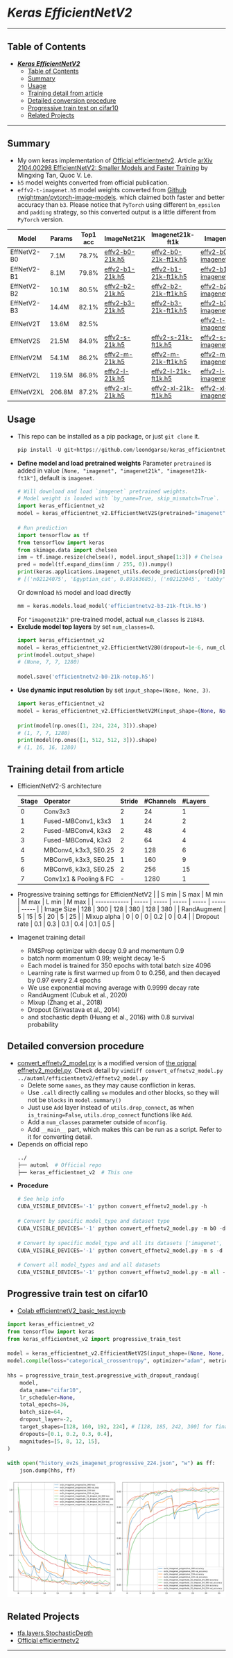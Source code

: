 # ___Keras EfficientNetV2___
***
## Table of Contents
<!-- TOC depthFrom:1 depthTo:6 withLinks:1 updateOnSave:1 orderedList:0 -->

- [___Keras EfficientNetV2___](#keras-efficientnetv2)
	- [Table of Contents](#table-of-contents)
	- [Summary](#summary)
	- [Usage](#usage)
	- [Training detail from article](#training-detail-from-article)
	- [Detailed conversion procedure](#detailed-conversion-procedure)
	- [Progressive train test on cifar10](#progressive-train-test-on-cifar10)
	- [Related Projects](#related-projects)

<!-- /TOC -->
***

## Summary
  - My own keras implementation of [Official efficientnetv2](https://github.com/google/automl/tree/master/efficientnetv2). Article [arXiv 2104.00298 EfficientNetV2: Smaller Models and Faster Training](https://arxiv.org/abs/2104.00298) by Mingxing Tan, Quoc V. Le.
  - `h5` model weights converted from official publication.
  - `effv2-t-imagenet.h5` model weights converted from [Github rwightman/pytorch-image-models](https://github.com/rwightman/pytorch-image-models#july-5-9-2021). which claimed both faster and better accuracy than `b3`. Please notice that `PyTorch` using different `bn_epsilon` and `padding` strategy, so this converted output is a little different from `PyTorch` version.

  | Model       | Params | Top1 acc | ImageNet21K | Imagenet21k-ft1k | Imagenet |
  | ----------- | ------ | -------- | ----------- | ---------------- | -------- |
  | EffNetV2-B0 | 7.1M  | 78.7% | [effv2-b0-21k.h5](https://github.com/leondgarse/keras_efficientnet_v2/releases/download/v1.0.0/efficientnetv2-b0-21k.h5)|[effv2-b0-21k-ft1k.h5](https://github.com/leondgarse/keras_efficientnet_v2/releases/download/v1.0.0/efficientnetv2-b0-21k-ft1k.h5)|[effv2-b0-imagenet.h5](https://github.com/leondgarse/keras_efficientnet_v2/releases/download/v1.0.0/efficientnetv2-b0-imagenet.h5)|
  | EffNetV2-B1 | 8.1M  | 79.8% | [effv2-b1-21k.h5](https://github.com/leondgarse/keras_efficientnet_v2/releases/download/v1.0.0/efficientnetv2-b1-21k.h5)|[effv2-b1-21k-ft1k.h5](https://github.com/leondgarse/keras_efficientnet_v2/releases/download/v1.0.0/efficientnetv2-b1-21k-ft1k.h5)|[effv2-b1-imagenet.h5](https://github.com/leondgarse/keras_efficientnet_v2/releases/download/v1.0.0/efficientnetv2-b1-imagenet.h5)|
  | EffNetV2-B2 | 10.1M | 80.5% | [effv2-b2-21k.h5](https://github.com/leondgarse/keras_efficientnet_v2/releases/download/v1.0.0/efficientnetv2-b2-21k.h5)|[effv2-b2-21k-ft1k.h5](https://github.com/leondgarse/keras_efficientnet_v2/releases/download/v1.0.0/efficientnetv2-b2-21k-ft1k.h5)|[effv2-b2-imagenet.h5](https://github.com/leondgarse/keras_efficientnet_v2/releases/download/v1.0.0/efficientnetv2-b2-imagenet.h5)|
  | EffNetV2-B3 | 14.4M | 82.1% | [effv2-b3-21k.h5](https://github.com/leondgarse/keras_efficientnet_v2/releases/download/v1.0.0/efficientnetv2-b3-21k.h5)|[effv2-b3-21k-ft1k.h5](https://github.com/leondgarse/keras_efficientnet_v2/releases/download/v1.0.0/efficientnetv2-b3-21k-ft1k.h5)|[effv2-b3-imagenet.h5](https://github.com/leondgarse/keras_efficientnet_v2/releases/download/v1.0.0/efficientnetv2-b3-imagenet.h5)|
  | EffNetV2T | 13.6M | 82.5% |  | |[effv2-t-imagenet.h5](https://github.com/leondgarse/keras_efficientnet_v2/releases/download/v1.0.0/efficientnetv2-t-imagenet.h5)|
  | EffNetV2S   | 21.5M | 84.9% | [effv2-s-21k.h5](https://github.com/leondgarse/keras_efficientnet_v2/releases/download/v1.0.0/efficientnetv2-s-21k.h5) |[effv2-s-21k-ft1k.h5](https://github.com/leondgarse/keras_efficientnet_v2/releases/download/v1.0.0/efficientnetv2-s-21k-ft1k.h5)|[effv2-s-imagenet.h5](https://github.com/leondgarse/keras_efficientnet_v2/releases/download/v1.0.0/efficientnetv2-s-imagenet.h5)|
  | EffNetV2M   | 54.1M | 86.2% | [effv2-m-21k.h5](https://github.com/leondgarse/keras_efficientnet_v2/releases/download/v1.0.0/efficientnetv2-m-21k.h5) |[effv2-m-21k-ft1k.h5](https://github.com/leondgarse/keras_efficientnet_v2/releases/download/v1.0.0/efficientnetv2-m-21k-ft1k.h5)|[effv2-m-imagenet.h5](https://github.com/leondgarse/keras_efficientnet_v2/releases/download/v1.0.0/efficientnetv2-m-imagenet.h5)|
  | EffNetV2L   | 119.5M| 86.9% | [effv2-l-21k.h5](https://github.com/leondgarse/keras_efficientnet_v2/releases/download/v1.0.0/efficientnetv2-l-21k.h5) |[effv2-l-21k-ft1k.h5](https://github.com/leondgarse/keras_efficientnet_v2/releases/download/v1.0.0/efficientnetv2-l-21k-ft1k.h5)|[effv2-l-imagenet.h5](https://github.com/leondgarse/keras_efficientnet_v2/releases/download/v1.0.0/efficientnetv2-l-imagenet.h5)|
  | EffNetV2XL  | 206.8M| 87.2% | [effv2-xl-21k.h5](https://github.com/leondgarse/keras_efficientnet_v2/releases/download/v1.0.0/efficientnetv2-xl-21k.h5)|[effv2-xl-21k-ft1k.h5](https://github.com/leondgarse/keras_efficientnet_v2/releases/download/v1.0.0/efficientnetv2-xl-21k-ft1k.h5)|[effv2-xl-imagenet.h5](https://github.com/leondgarse/keras_efficientnet_v2/releases/download/v1.0.0/efficientnetv2-xl-imagenet.h5)|
## Usage
  - This repo can be installed as a pip package, or just `git clone` it.
    ```py
    pip install -U git+https://github.com/leondgarse/keras_efficientnet_v2
    ```
  - **Define model and load pretrained weights** Parameter `pretrained` is added in value `[None, "imagenet", "imagenet21k", "imagenet21k-ft1k"]`, default is `imagenet`.
    ```py
    # Will download and load `imagenet` pretrained weights.
    # Model weight is loaded with `by_name=True, skip_mismatch=True`.
    import keras_efficientnet_v2
    model = keras_efficientnet_v2.EfficientNetV2S(pretrained="imagenet")

    # Run prediction
    import tensorflow as tf
    from tensorflow import keras
    from skimage.data import chelsea
    imm = tf.image.resize(chelsea(), model.input_shape[1:3]) # Chelsea the cat
    pred = model(tf.expand_dims(imm / 255, 0)).numpy()
    print(keras.applications.imagenet_utils.decode_predictions(pred)[0])
    # [('n02124075', 'Egyptian_cat', 0.89163685), ('n02123045', 'tabby', 0.01682318), ...]
    ```
    Or download `h5` model and load directly
    ```py
    mm = keras.models.load_model('efficientnetv2-b3-21k-ft1k.h5')
    ```
    For `"imagenet21k"` pre-trained model, actual `num_classes` is `21843`.
  - **Exclude model top layers** by set `num_classes=0`.
    ```py
    import keras_efficientnet_v2
    model = keras_efficientnet_v2.EfficientNetV2B0(dropout=1e-6, num_classes=0, pretrained="imagenet21k")
    print(model.output_shape)
    # (None, 7, 7, 1280)

    model.save('efficientnetv2-b0-21k-notop.h5')
    ```
  - **Use dynamic input resolution** by set `input_shape=(None, None, 3)`.
    ```py
    import keras_efficientnet_v2
    model = keras_efficientnet_v2.EfficientNetV2M(input_shape=(None, None, 3), drop_connect_rate=0.2, num_classes=0, pretrained="imagenet21k-ft1k")

    print(model(np.ones([1, 224, 224, 3])).shape)
    # (1, 7, 7, 1280)
    print(model(np.ones([1, 512, 512, 3])).shape)
    # (1, 16, 16, 1280)
    ```
## Training detail from article
  - EfficientNetV2-S architecture

    | Stage | Operator               | Stride | #Channels | #Layers |
    | ----- | ---------------------- | ------ | --------- | ------- |
    | 0     | Conv3x3                | 2      | 24        | 1       |
    | 1     | Fused-MBConv1, k3x3    | 1      | 24        | 2       |
    | 2     | Fused-MBConv4, k3x3    | 2      | 48        | 4       |
    | 3     | Fused-MBConv4, k3x3    | 2      | 64        | 4       |
    | 4     | MBConv4, k3x3, SE0.25  | 2      | 128       | 6       |
    | 5     | MBConv6, k3x3, SE0.25  | 1      | 160       | 9       |
    | 6     | MBConv6, k3x3, SE0.25  | 2      | 256       | 15      |
    | 7     | Conv1x1 & Pooling & FC | -      | 1280      | 1       |

  - Progressive training settings for EfficientNetV2
    |              | S min | S max | M min | M max | L min | M max |
    | ------------ | ----- | ----- | ----- | ----- | ----- | ----- |
    | Image Size   | 128   | 300   | 128   | 380   | 128   | 380   |
    | RandAugment  | 5     | 15    | 5     | 20    | 5     | 25    |
    | Mixup alpha  | 0     | 0     | 0     | 0.2   | 0     | 0.4   |
    | Dropout rate | 0.1   | 0.3   | 0.1   | 0.4   | 0.1   | 0.5   |

  - Imagenet training detail
    - RMSProp optimizer with decay 0.9 and momentum 0.9
    - batch norm momentum 0.99; weight decay 1e-5
    - Each model is trained for 350 epochs with total batch size 4096
    - Learning rate is first warmed up from 0 to 0.256, and then decayed by 0.97 every 2.4 epochs
    - We use exponential moving average with 0.9999 decay rate
    - RandAugment (Cubuk et al., 2020)
    - Mixup (Zhang et al., 2018)
    - Dropout (Srivastava et al., 2014)
    - and stochastic depth (Huang et al., 2016) with 0.8 survival probability
## Detailed conversion procedure
  - [convert_effnetv2_model.py](convert_effnetv2_model.py) is a modified version of [the orignal effnetv2_model.py](https://github.com/google/automl/blob/master/efficientnetv2/effnetv2_model.py). Check detail by `vimdiff convert_effnetv2_model.py ../automl/efficientnetv2/effnetv2_model.py`
    - Delete some `names`, as they may cause confliction in keras.
    - Use `.call` directly calling `se` modules and other blocks, so they will not be `blocks` in `model.summary()`
    - Just use `Add` layer instead of `utils.drop_connect`, as when `is_training=False`, `utils.drop_connect` functions like `Add`.
    - Add a `num_classes` parameter outside of `mconfig`.
    - Add `__main__` part, which makes this can be run as a script. Refer to it for converting detail.
  - Depends on official repo
    ```sh
    ../
    ├── automl  # Official repo
    ├── keras_efficientnet_v2  # This one
    ```
  - **Procedure**
    ```py
    # See help info
    CUDA_VISIBLE_DEVICES='-1' python convert_effnetv2_model.py -h

    # Convert by specific model_type and dataset type
    CUDA_VISIBLE_DEVICES='-1' python convert_effnetv2_model.py -m b0 -d imagenet21k

    # Convert by specific model_type and all its datasets ['imagenet', 'imagenet21k', 'imagenetft']
    CUDA_VISIBLE_DEVICES='-1' python convert_effnetv2_model.py -m s -d all

    # Convert all model_types and and all datasets
    CUDA_VISIBLE_DEVICES='-1' python convert_effnetv2_model.py -m all -d all
    ```
## Progressive train test on cifar10
  - [Colab efficientnetV2_basic_test.ipynb](https://colab.research.google.com/drive/1vmAEfF9tUgK2gkrS5qVftadTyUcX343D?usp=sharing)
  ```py
  import keras_efficientnet_v2
  from tensorflow import keras
  from keras_efficientnet_v2 import progressive_train_test

  model = keras_efficientnet_v2.EfficientNetV2S(input_shape=(None, None, 3), num_classes=10, classifier_activation='softmax', dropout=0.1)
  model.compile(loss="categorical_crossentropy", optimizer="adam", metrics=["accuracy"])

  hhs = progressive_train_test.progressive_with_dropout_randaug(
      model,
      data_name="cifar10",
      lr_scheduler=None,
      total_epochs=36,
      batch_size=64,
      dropout_layer=-2,
      target_shapes=[128, 160, 192, 224], # [128, 185, 242, 300] for final shape (300, 300)
      dropouts=[0.1, 0.2, 0.3, 0.4],
      magnitudes=[5, 8, 12, 15],
  )

  with open("history_ev2s_imagenet_progressive_224.json", "w") as ff:
      json.dump(hhs, ff)
  ```
  ![](cifar10_progressive_train.svg)
## Related Projects
  - [tfa.layers.StochasticDepth](https://www.tensorflow.org/addons/api_docs/python/tfa/layers/StochasticDepth)
  - [Official efficientnetv2](https://github.com/google/automl/tree/master/efficientnetv2)
***
